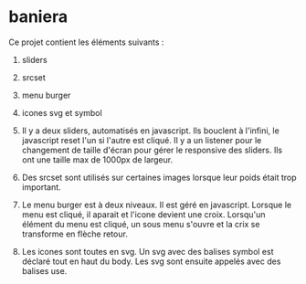 # baniera

Ce projet contient les éléments suivants :
1. sliders
2. srcset
3. menu burger 
4. icones svg et symbol

1. Il y a deux sliders, automatisés en javascript.
Ils bouclent à l'infini, le javascript reset l'un si l'autre est cliqué.
Il y a un listener pour le changement de taille d'écran pour gérer le responsive des sliders.
Ils ont une taille max de 1000px de largeur.

2. Des srcset sont utilisés sur certaines images lorsque leur poids était trop important.

3. Le menu burger est à deux niveaux.
Il est géré en javascript. Lorsque le menu est cliqué, il aparait et l'icone devient une croix.
Lorsqu'un élément du menu est cliqué, un sous menu s'ouvre et la crix se transforme en flèche retour.

4. Les icones sont toutes en svg. 
Un svg avec des balises symbol est déclaré tout en haut du body.
Les svg sont ensuite appelés avec des balises use.